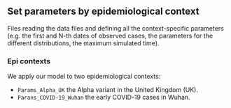## Set parameters by epidemiological context

Files reading the data files and defining all the context-specific parameters (e.g. the first and N-th dates of observed cases, the parameters for the different distributions, the maximum simulated time).

### Epi contexts

We apply our model to two epidemiological contexts:

- `Params_Alpha_UK` the Alpha variant in the United Kingdom (UK).
- `Parans_COVID-19_Wuhan` the early COVID-19 cases in Wuhan.
